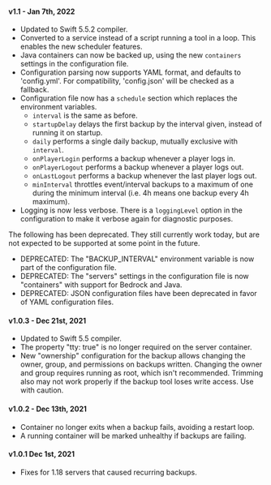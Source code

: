 #### v1.1 - Jan 7th, 2022
- Updated to Swift 5.5.2 compiler.
- Converted to a service instead of a script running a tool in a loop. This enables the new scheduler features.
- Java containers can now be backed up, using the new `containers` settings in the configuration file.
- Configuration parsing now supports YAML format, and defaults to 'config.yml'. For compatibility, 'config.json' will be checked as a fallback.
- Configuration file now has a `schedule` section which replaces the environment variables. 
  - `interval` is the same as before.
  - `startupDelay` delays the first backup by the interval given, instead of running it on startup.
  - `daily` performs a single daily backup, mutually exclusive with `interval`.
  - `onPlayerLogin` performs a backup whenever a player logs in.
  - `onPlayerLogout` performs a backup whenever a player logs out.
  - `onLastLogout` performs a backup whenever the last player logs out.
  - `minInterval` throttles event/interval backups to a maximum of one during the minimum interval (i.e. 4h means one backup every 4h maximum). 
- Logging is now less verbose. There is a `loggingLevel` option in the configuration to make it verbose again for diagnostic purposes.

The following has been deprecated. They still currently work today, but are not expected to be supported at some point in the future.
- DEPRECATED: The "BACKUP_INTERVAL" environment variable is now part of the configuration file.
- DEPRECATED: The "servers" settings in the configuration file is now "containers" with support for Bedrock and Java.
- DEPRECATED: JSON configuration files have been deprecated in favor of YAML configuration files.

#### v1.0.3 - Dec 21st, 2021
- Updated to Swift 5.5 compiler.
- The property "tty: true" is no longer required on the server container.
- New "ownership" configuration for the backup allows changing the owner, group, and permissions on backups written. Changing the owner and group requires running as root, which isn't recommended. Trimming also may not work properly if the backup tool loses write access. Use with caution.

#### v1.0.2 - Dec 13th, 2021
- Container no longer exits when a backup fails, avoiding a restart loop.
- A running container will be marked unhealthy if backups are failing.

#### v1.0.1 Dec 1st, 2021
- Fixes for 1.18 servers that caused recurring backups.
